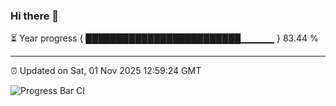 ### Hi there 👋

⏳ Year progress { █████████████████████████▁▁▁▁▁ } 83.44 %

---

⏰ Updated on Sat, 01 Nov 2025 12:59:24 GMT

![Progress Bar CI](https://github.com/IshwaranRudhara/GIT-ACTION/workflows/Progress%20Bar%20CI/badge.svg)
